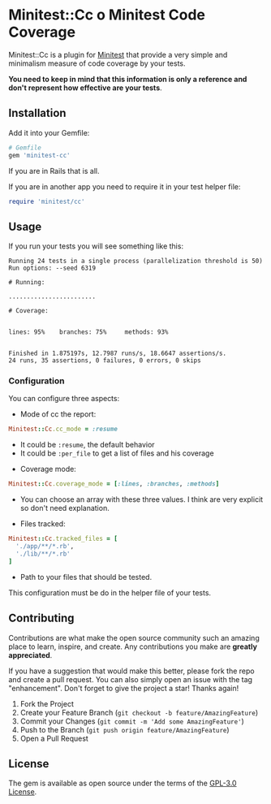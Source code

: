 # Minitest::Cc o Minitest Code Coverage

Minitest::Cc is a plugin for [Minitest](https://github.com/minitest/minitest) that provide a very simple and minimalism measure of code coverage by your tests.

**You need to keep in mind that this information is only a reference and don't represent how effective are your tests**.


## Installation

Add it into your Gemfile:
```ruby
# Gemfile
gem 'minitest-cc'
```

If you are in Rails that is all.

If you are in another app you need to require it in your test helper file:

```ruby
require 'minitest/cc'
```

## Usage

If you run your tests you will see something like this:

```
Running 24 tests in a single process (parallelization threshold is 50)
Run options: --seed 6319

# Running:

........................

# Coverage:


lines: 95%    branches: 75%     methods: 93%


Finished in 1.875197s, 12.7987 runs/s, 18.6647 assertions/s.
24 runs, 35 assertions, 0 failures, 0 errors, 0 skips
```

### Configuration

You can configure three aspects:

* Mode of cc the report:
```ruby
Minitest::Cc.cc_mode = :resume
```
  - It could be `:resume`, the default behavior
  - It could be `:per_file` to get a list of files and his coverage


* Coverage mode:
```ruby
Minitest::Cc.coverage_mode = [:lines, :branches, :methods]
```
  - You can choose an array with these three values. I think are very explicit so don't need explanation.

* Files tracked:
```ruby
Minitest::Cc.tracked_files = [
  './app/**/*.rb',
  './lib/**/*.rb'
]
```
  - Path to your files that should be tested.

This configuration must be do in the helper file of your tests.


## Contributing

Contributions are what make the open source community such an amazing place to learn, inspire, and create. Any contributions you make are **greatly appreciated**.

If you have a suggestion that would make this better, please fork the repo and create a pull request. You can also simply open an issue with the tag "enhancement".
Don't forget to give the project a star! Thanks again!

1.  Fork the Project
2.  Create your Feature Branch (`git checkout -b feature/AmazingFeature`)
3.  Commit your Changes (`git commit -m 'Add some AmazingFeature'`)
4.  Push to the Branch (`git push origin feature/AmazingFeature`)
5.  Open a Pull Request

## License

The gem is available as open source under the terms of the [GPL-3.0 License](https://www.github.com/a-chacon/minitest-cc/blob/main/LICENSE).
